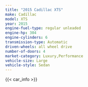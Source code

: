 ```yaml
---
title: "2015 Cadillac XTS"
make: Cadillac
model: XTS
year: 2015
engine-fuel-type: regular unleaded
engine-hp: 304
engine-cylinders: 6
transmission-type: Automatic
driven-wheels: all wheel drive
number-of-doors: 4
market-category: Luxury,Performance
vehicle-size: Large
vehicle-style: Sedan
---
```


{{< car_info >}}
